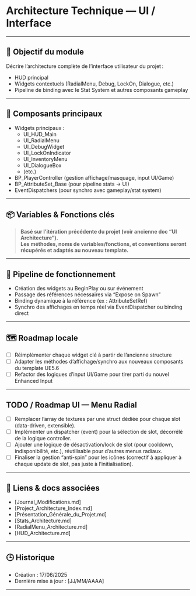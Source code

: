 # Architecture Technique — UI / Interface

---

## 📌 Objectif du module

Décrire l’architecture complète de l’interface utilisateur du projet :  
- HUD principal  
- Widgets contextuels (RadialMenu, Debug, LockOn, Dialogue, etc.)  
- Pipeline de binding avec le Stat System et autres composants gameplay

---

## 🧩 Composants principaux

- Widgets principaux :  
    - UI_HUD_Main  
    - UI_RadialMenu  
    - UI_DebugWidget  
    - UI_LockOnIndicator  
    - UI_InventoryMenu  
    - UI_DialogueBox  
    - (etc.)
- BP_PlayerController (gestion affichage/masquage, input UI/Game)
- BP_AttributeSet_Base (pour pipeline stats → UI)
- EventDispatchers (pour synchro avec gameplay/stat system)

---

## 📦 Variables & Fonctions clés

> **Basé sur l’itération précédente du projet (voir ancienne doc “UI Architecture”).  
> Les méthodes, noms de variables/fonctions, et conventions seront récupérés et adaptés au nouveau template.**

---

## 🔁 Pipeline de fonctionnement

- Création des widgets au BeginPlay ou sur événement
- Passage des références nécessaires via “Expose on Spawn”
- Binding dynamique à la référence (ex : AttributeSetRef)
- Synchro des affichages en temps réel via EventDispatcher ou binding direct

---

## 🗺️ Roadmap locale

- [ ] Réimplémenter chaque widget clé à partir de l’ancienne structure
- [ ] Adapter les méthodes d’affichage/synchro aux nouveaux composants du template UE5.6
- [ ] Refactor des logiques d’input UI/Game pour tirer parti du nouvel Enhanced Input

---

## TODO / Roadmap UI — Menu Radial

- [ ] Remplacer l’array de textures par une struct dédiée pour chaque slot (data-driven, extensible).
- [ ] Implémenter un dispatcher (event) pour la sélection de slot, décorrélé de la logique controller.
- [ ] Ajouter une logique de désactivation/lock de slot (pour cooldown, indisponibilité, etc.), réutilisable pour d’autres menus radiaux.
- [ ] Finaliser la gestion “anti-spin” pour les icônes (correctif à appliquer à chaque update de slot, pas juste à l’initialisation).

---

## 🔗 Liens & docs associées

- [Journal_Modifications.md]
- [Project_Architecture_Index.md]
- [Présentation_Générale_du_Projet.md]
- [Stats_Architecture.md]
- [RadialMenu_Architecture.md]
- [HUD_Architecture.md]

---

## 🕒 Historique

- Création : 17/06/2025
- Dernière mise à jour : [JJ/MM/AAAA]

---
